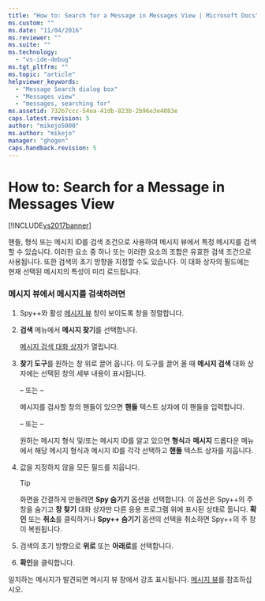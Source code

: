 ```yaml
---
title: "How to: Search for a Message in Messages View | Microsoft Docs"
ms.custom: ""
ms.date: "11/04/2016"
ms.reviewer: ""
ms.suite: ""
ms.technology: 
  - "vs-ide-debug"
ms.tgt_pltfrm: ""
ms.topic: "article"
helpviewer_keywords: 
  - "Message Search dialog box"
  - "Messages view"
  - "messages, searching for"
ms.assetid: 732b7ccc-54ea-41db-823b-2b96e3e4083e
caps.latest.revision: 5
author: "mikejo5000"
ms.author: "mikejo"
manager: "ghogen"
caps.handback.revision: 5
---
```

# How to: Search for a Message in Messages View
[!INCLUDE[vs2017banner](../code-quality/includes/vs2017banner.md)]

핸들, 형식 또는 메시지 ID를 검색 조건으로 사용하여 메시지 뷰에서 특정 메시지를 검색할 수 있습니다.  이러한 요소 중 하나 또는 이러한 요소의 조합은 유효한 검색 조건으로 사용됩니다.  또한 검색의 초기 방향을 지정할 수도 있습니다.  이 대화 상자의 필드에는 현재 선택된 메시지의 특성이 미리 로드됩니다.  
  
### 메시지 뷰에서 메시지를 검색하려면  
  
1.  Spy\+\+와 활성 [메시지 뷰](../debugger/messages-view.md) 창이 보이도록 창을 정렬합니다.  
  
2.  **검색** 메뉴에서 **메시지 찾기**를 선택합니다.  
  
     [메시지 검색 대화 상자](../debugger/message-search-dialog-box.md)가 열립니다.  
  
3.  **찾기 도구**를 원하는 창 위로 끌어 옵니다.  이 도구를 끌어 올 때 **메시지 검색** 대화 상자에는 선택된 창의 세부 내용이 표시됩니다.  
  
     – 또는 –  
  
     메시지를 검사할 창의 핸들이 있으면 **핸들** 텍스트 상자에 이 핸들을 입력합니다.  
  
     – 또는 –  
  
     원하는 메시지 형식 및\/또는 메시지 ID를 알고 있으면 **형식**과 **메시지** 드롭다운 메뉴에서 해당 메시지 형식과 메시지 ID를 각각 선택하고 **핸들** 텍스트 상자를 지웁니다.  
  
4.  값을 지정하지 않을 모든 필드를 지웁니다.  
  
    > [!TIP]
    >  화면을 간결하게 만들려면 **Spy 숨기기** 옵션을 선택합니다.  이 옵션은 Spy\+\+의 주 창을 숨기고 **창 찾기** 대화 상자만 다른 응용 프로그램 위에 표시된 상태로 둡니다.  **확인** 또는 **취소**를 클릭하거나 **Spy\+\+ 숨기기** 옵션의 선택을 취소하면 Spy\+\+의 주 창이 복원됩니다.  
  
5.  검색의 초기 방향으로 **위로** 또는 **아래로**를 선택합니다.  
  
6.  **확인**을 클릭합니다.  
  
 일치하는 메시지가 발견되면 메시지 뷰 창에서 강조 표시됩니다.  [메시지 뷰](../debugger/messages-view.md)를 참조하십시오.